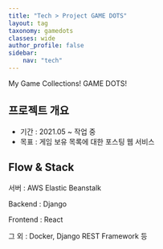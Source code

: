 ```yaml
---
title: "Tech > Project GAME DOTS"
layout: tag
taxonomy: gamedots
classes: wide
author_profile: false
sidebar:
    nav: "tech"
---
```


My Game Collections! GAME DOTS!

## 프로젝트 개요
- 기간 : 2021.05 ~ 작업 중
- 목표 : 게임 보유 목록에 대한 포스팅 웹 서비스

## Flow & Stack

서버 : AWS Elastic Beanstalk

Backend : Django

Frontend : React

그 외 : Docker, Django REST Framework 등